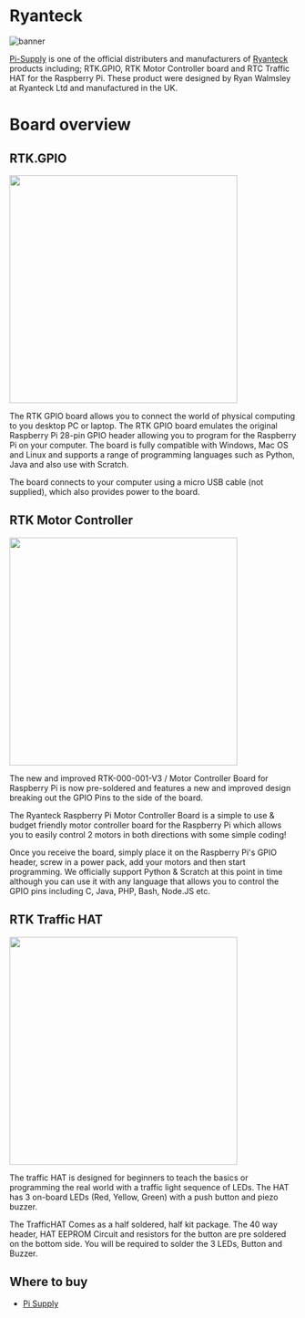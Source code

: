 # Ryanteck

![banner](https://user-images.githubusercontent.com/1878314/73882280-aeca3c80-4859-11ea-9294-81c5e7cc61a2.png)

[Pi-Supply](https://uk.pi-supply.com) is one of the official distributers and manufacturers of [Ryanteck](https://ryanteck.uk) products including; RTK.GPIO, RTK Motor Controller board and RTC Traffic HAT for the Raspberry Pi. These product were designed by Ryan Walmsley at Ryanteck Ltd and manufactured in the UK.

# Board overview

## RTK.GPIO

<img src="https://drive.google.com/uc?id=1WCpukpmTQwl-og_CEDyViTiW0BDwfyT4" width="400" height="400">

The RTK GPIO board allows you to connect the world of physical computing to you desktop PC or laptop. The RTK GPIO board emulates the original Raspberry Pi 28-pin GPIO header allowing you to program for the Raspberry Pi on your computer. The board is fully compatible with Windows, Mac OS and Linux and supports a range of programming languages such as Python, Java and also use with Scratch.

The board connects to your computer using a micro USB cable (not supplied), which also provides power to the board.

## RTK Motor Controller

<img src="https://drive.google.com/uc?id=1JIekDfvvYkX7KxO7aW4XEpIT7PGEar-q" width="400" height="400">

The new and improved RTK-000-001-V3 / Motor Controller Board for Raspberry Pi is now pre-soldered and features a new and improved design breaking out the GPIO Pins to the side of the board.

The Ryanteck Raspberry Pi Motor Controller Board is a simple to use & budget friendly motor controller board for the Raspberry Pi which allows you to easily control 2 motors in both directions with some simple coding!

Once you receive the board, simply place it on the Raspberry Pi's GPIO header, screw in a power pack, add your motors and then start programming. We officially support Python & Scratch at this point in time although you can use it with any language that allows you to control the GPIO pins including C, Java, PHP, Bash, Node.JS etc.

## RTK Traffic HAT

<img src="https://drive.google.com/uc?id=160tLrCmECvFxZHDd5FL8JJN37KhcWtfu" width="400" height="400">

The traffic HAT is designed for beginners to teach the basics or programming the real world with a traffic light sequence of LEDs. The HAT has 3 on-board LEDs (Red, Yellow, Green) with a push button and piezo buzzer.

The TrafficHAT Comes as a half soldered, half kit package. The 40 way header, HAT EEPROM Circuit and resistors for the button are pre soldered on the bottom side. You will be required to solder the 3 LEDs, Button and Buzzer.

## Where to buy

* [Pi Supply](https://uk.pi-supply.com)
